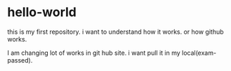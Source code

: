 # hello-world
this is my first repository. i want to understand how it works. or how github works.


I am changing lot of works in git hub site. i want pull it in my local(exam-passed).

